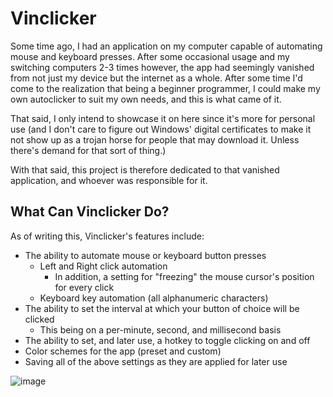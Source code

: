 # Vinclicker
Some time ago, I had an application on my computer capable of automating mouse and keyboard presses. After some occasional usage and my switching computers 2-3 times however, the app had seemingly vanished from not just my device but the internet as a whole.
After some time I'd come to the realization that being a beginner programmer, I could make my own autoclicker to suit my own needs, and this is what came of it. 

That said, I only intend to showcase it on here since it's more for personal use (and I don't care to figure out Windows' digital certificates to make it not show up as a trojan horse for people that may download it. Unless there's demand for that sort of thing.)

With that said, this project is therefore dedicated to that vanished application, and whoever was responsible for it.

## What Can Vinclicker Do?
As of writing this, Vinclicker's features include:
- The ability to automate mouse or keyboard button presses
  - Left and Right click automation
    - In addition, a setting for "freezing" the mouse cursor's position for every click
  - Keyboard key automation (all alphanumeric characters)
- The ability to set the interval at which your button of choice will be clicked
  - This being on a per-minute, second, and millisecond basis
- The ability to set, and later use, a hotkey to toggle clicking on and off
- Color schemes for the app (preset and custom)
- Saving all of the above settings as they are applied for later use

![image](https://github.com/user-attachments/assets/ed52a26f-d6dc-45dc-ba8e-9822158e0afe)

